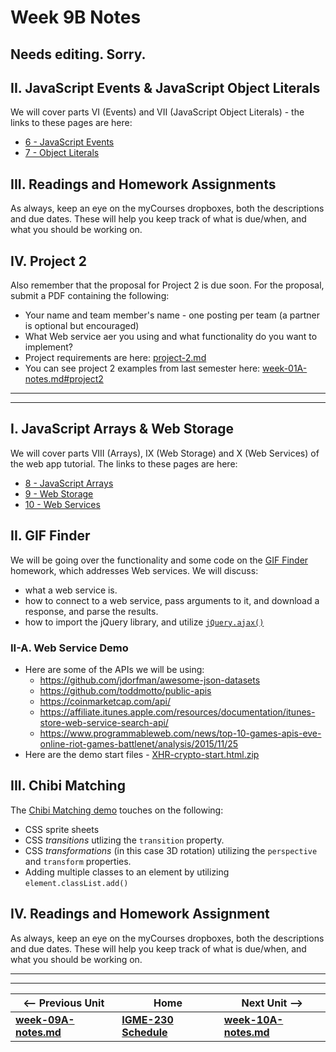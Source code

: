 # Week 9B Notes

## Needs editing.  Sorry.

## II. JavaScript Events & JavaScript Object Literals
We will cover parts VI (Events) and VII (JavaScript Object Literals) - the links to these pages are here:

- [6 - JavaScript Events](https://github.com/tonethar/IGME-230-Master/tree/master/notes/web-apps-6.md)
- [7 - Object Literals](https://github.com/tonethar/IGME-230-Master/tree/master/notes/web-apps-7.md)

## III. Readings and Homework Assignments
As always, keep an eye on the myCourses dropboxes, both the descriptions and due dates. These will help you keep track of what is due/when, and what you should be working on.

## IV. Project 2
Also remember that the proposal for Project 2 is due soon. For the proposal, submit a PDF containing the following:

- Your name and team member's name - one posting per team (a partner is optional but encouraged)
- What Web service aer you using and what functionality do you want to implement?
- Project requirements are here: [project-2.md](../projects/project-2.md)
- You can see project 2 examples from last semester here: [week-01A-notes.md#project2](./week-01A-notes.md#project2)

<hr><hr>

## I. JavaScript Arrays & Web Storage
We will cover parts VIII (Arrays), IX (Web Storage) and X (Web Services) of the web app tutorial. The links to these pages are here:

- [8 - JavaScript Arrays](https://github.com/tonethar/IGME-230-Master/tree/master/notes/web-apps-8.md)
- [9 - Web Storage](https://github.com/tonethar/IGME-230-Master/tree/master/notes/web-apps-9.md)
- [10 - Web Services](https://github.com/tonethar/IGME-230-Master/tree/master/notes/web-apps-10.md)

## II. GIF Finder
We will be going over the functionality and some code on the [GIF Finder](https://github.com/tonethar/IGME-230-Master/tree/master/notes/HW-gif-finder.md) homework, which addresses Web services. We will discuss:

- what a web service is.
- how to connect to a web service, pass arguments to it, and download a response, and parse the results.
- how to import the jQuery library, and utilize [`jQuery.ajax()`](http://api.jquery.com/jquery.ajax/)

### II-A. Web Service Demo
- Here are some of the APIs we will be using:
    - https://github.com/jdorfman/awesome-json-datasets
    - https://github.com/toddmotto/public-apis
    - https://coinmarketcap.com/api/
    - https://affiliate.itunes.apple.com/resources/documentation/itunes-store-web-service-search-api/
    - https://www.programmableweb.com/news/top-10-games-apis-eve-online-riot-games-battlenet/analysis/2015/11/25
- Here are the demo start files - [XHR-crypto-start.html.zip](https://github.com/tonethar/IGME-230-Master/tree/master/other-files/XHR-crypto-start.html.zip)

## III. Chibi Matching
The [Chibi Matching demo](https://github.com/tonethar/IGME-230-Master/tree/master/notes/HW-chibi-matching.md) touches on the following:

- CSS sprite sheets
- CSS *transitions* utlizing the `transition` property.
- CSS *transformations* (in this case 3D rotation) utilizing the `perspective` and `transform` properties.
- Adding multiple classes to an element by utilizing `element.classList.add()`

## IV. Readings and Homework Assignment
As always, keep an eye on the myCourses dropboxes, both the descriptions and due dates. These will help you keep track of what is due/when, and what you should be working on.

<hr><hr>

| <-- Previous Unit | Home | Next Unit -->
| --- | --- | --- 
| [**week-09A-notes.md**](week-09A-notes.md)     |  [**IGME-230 Schedule**](../schedule.md) | [**week-10A-notes.md**](week-10A-notes.md)

